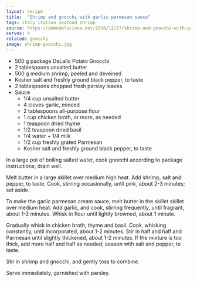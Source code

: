 ```yaml
---
layout: recipe
title:  "Shrimp and gnocchi with garlic parmesan sauce"
tags: italy italian seafood shrimp
source: https://damndelicious.net/2016/12/17/shrimp-and-gnocchi-with-garlic-parmesan-cream-sauce/
serves: 4
related: gnocchi
image: shrimp-gnocchi.jpg
---
```

* 500 g package DeLallo Potato Gnocchi
* 2 tablespoons unsalted butter
* 500 g medium shrimp, peeled and deveined
* Kosher salt and freshly ground black pepper, to taste
* 2 tablespoons chopped fresh parsley leaves
* Sauce
  * 1/4 cup unsalted butter
  * 4 cloves garlic, minced
  * 2 tablespoons all-purpose flour
  * 1 cup chicken broth, or more, as needed
  * 1 teaspoon dried thyme
  * 1/2 teaspoon dried basil
  * 1/4 water + 1/4 milk
  * 1/2 cup freshly grated Parmesan
  * Kosher salt and freshly ground black pepper, to taste

In a large pot of boiling salted water, cook gnocchi according to package instructions; drain well.

Melt butter in a large skillet over medium high heat. Add shrimp, salt and pepper, to taste. Cook, stirring occasionally, until pink, about 2-3 minutes; set aside.

To make the garlic parmesan cream sauce, melt butter in the skillet skillet over medium heat. Add garlic, and cook, stirring frequently, until fragrant, about 1-2 minutes. Whisk in flour until lightly browned, about 1 minute.

Gradually whisk in chicken broth, thyme and basil. Cook, whisking constantly, until incorporated, about 1-2 minutes. Stir in half and half and Parmesan until slightly thickened, about 1-2 minutes. If the mixture is too thick, add more half and half as needed; season with salt and pepper, to taste.

Stir in shrimp and gnocchi, and gently toss to combine.

Serve immediately, garnished with parsley.
